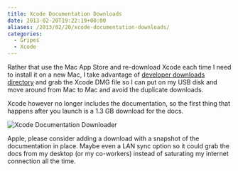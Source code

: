 ```yaml
---
title: Xcode Documentation Downloads
date: 2013-02-20T19:22:19+00:00
aliases: /2013/02/20/xcode-documentation-downloads/
categories:
  - Gripes
  - Xcode
---
```


Rather that use the Mac App Store and re-download Xcode each time I need to install it on a new Mac, I take advantage of [developer downloads directory][1] and grab the Xcode DMG file so I can put on my USB disk and move around from Mac to Mac and avoid the duplicate downloads.

Xcode however no longer includes the documentation, so the first thing that happens after you launch is a 1.3 GB download for the docs.

![Xcode Documentation Downloader][2]

Apple, please consider adding a download with a snapshot of the documentation in place. Maybe even a LAN sync option so it could grab the docs from my desktop (or my co-workers) instead of saturating my internet connection all the time.

[1]: http://developer.apple.com/downloads/
[2]: http://mikezornek.com/media/images/xcode_docs.png "Xcode Documentation Downloader"
